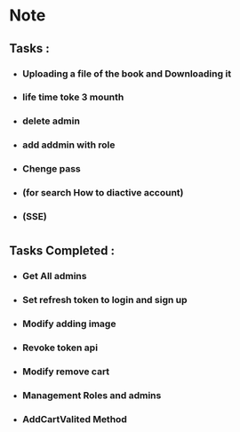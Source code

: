 # Note

## Tasks :

- ### Uploading a file of the book and Downloading it
- ### life time toke 3 mounth
- ### delete admin
- ### add addmin with role
- ### Chenge pass
- ### (for search How to diactive account)
- ### (SSE)

#

## Tasks Completed :
- ### Get All admins

- ### Set refresh token to login and sign up
- ### Modify adding image
- ### Revoke token api
- ### Modify remove cart
- ### Management Roles and admins
- ### AddCartValited Method
